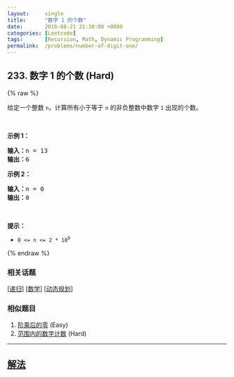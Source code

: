 ```yaml
---
layout:     single
title:      "数字 1 的个数"
date:       2016-08-21 21:30:00 +0800
categories: [Leetcode]
tags:       [Recursion, Math, Dynamic Programming]
permalink:  /problems/number-of-digit-one/
---
```


## 233. 数字 1 的个数 (Hard)

{% raw %}

<p>给定一个整数 <code>n</code>，计算所有小于等于 <code>n</code> 的非负整数中数字 <code>1</code> 出现的个数。</p>

<p> </p>

<p><strong>示例 1：</strong></p>

<pre>
<strong>输入：</strong>n = 13
<strong>输出：</strong>6
</pre>

<p><strong>示例 2：</strong></p>

<pre>
<strong>输入：</strong>n = 0
<strong>输出：</strong>0
</pre>

<p> </p>

<p><strong>提示：</strong></p>

<ul>
	<li><code>0 <= n <= 2 * 10<sup>9</sup></code></li>
</ul>

{% endraw %}

### 相关话题
  [[递归](https://github.com/openset/leetcode/tree/master/tag/recursion/README.md)]
  [[数学](https://github.com/openset/leetcode/tree/master/tag/math/README.md)]
  [[动态规划](https://github.com/openset/leetcode/tree/master/tag/dynamic-programming/README.md)]

### 相似题目
  1. [阶乘后的零](/problems/factorial-trailing-zeroes) (Easy)
  1. [范围内的数字计数](/problems/digit-count-in-range) (Hard)

---

## [解法](https://github.com/openset/leetcode/tree/master/problems/number-of-digit-one)
